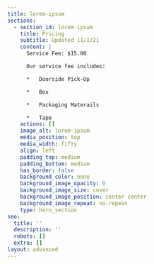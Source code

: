 ```yaml
---
title: lorem-ipsum
sections:
  - section_id: lorem-ipsum
    title: Pricing
    subtitle: Updated 11/1/21
    content: |
      Service Fee: $15.00

      Our service fee includes:

      *   Doorside Pick-Up

      *   Box

      *   Packaging Materails

      *   Tape
    actions: []
    image_alt: lorem-ipsum
    media_position: top
    media_width: fifty
    align: left
    padding_top: medium
    padding_bottom: medium
    has_border: false
    background_color: none
    background_image_opacity: 0
    background_image_size: cover
    background_image_position: center center
    background_image_repeat: no-repeat
    type: hero_section
seo:
  title: ''
  description: ''
  robots: []
  extra: []
layout: advanced
---
```

